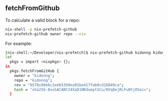 ## fetchFromGithub
To calculate a valid block for a repo:

```sh
nix-shell -p nix-prefetch-github
nix-prefetch-github owner repo --nix
```

For example:

```sh
[nix-shell:~/Developer/nix-prefetch]$ nix-prefetch-github kidonng kidonng --nix
let
  pkgs = import <nixpkgs> {};
in
  pkgs.fetchFromGitHub {
    owner = "kidonng";
    repo = "kidonng";
    rev = "9578c80e6c1eeb5350ea91be417fab0cd16849ca";
    hash = "sha256-8voSACANtI4XaD1NRdueptSCu/0VqOejRLFuBtjOSoc=";
  }

```
